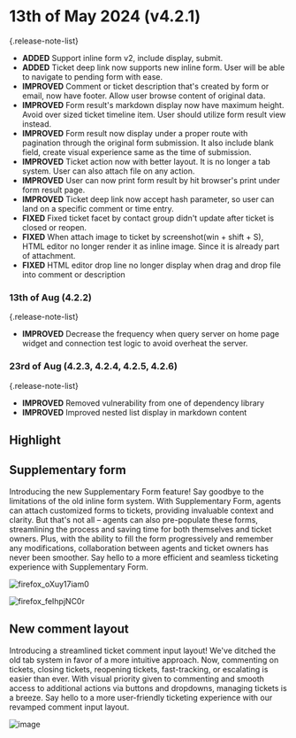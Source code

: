 # 13th of May 2024 (v4.2.1)
{.release-note-list}
- **ADDED** Support inline form v2, include display, submit.
- **ADDED** Ticket deep link now supports new inline form. User will be able to navigate to pending form with ease.
- **IMPROVED** Comment or ticket description that's created by form or email, now have footer. Allow user browse content of original data.
- **IMPROVED** Form result's markdown display now have maximum height. Avoid over sized ticket timeline item. User should utilize form result view instead.
- **IMPROVED** Form result now display under a proper route with pagination through the original form submission. It also include blank field, create visual experience same as the time of submission.
- **IMPROVED** Ticket action now with better layout. It is no longer a tab system. User can also attach file on any action.
- **IMPROVED** User can now print form result by hit browser's print under form result page.
- **IMPROVED** Ticket deep link now accept hash parameter, so user can land on a specific comment or time entry.
- **FIXED** Fixed ticket facet by contact group didn't update after ticket is closed or reopen.
- **FIXED** When attach image to ticket by screenshot(win + shift + S), HTML editor no longer render it as inline image. Since it is already part of attachment.
- **FIXED** HTML editor drop line no longer display when drag and drop file into comment or description

### 13th of Aug (4.2.2)
{.release-note-list}
- **IMPROVED** Decrease the frequency when query server on home page widget and connection test logic to avoid overheat the server.

### 23rd of Aug (4.2.3, 4.2.4, 4.2.5, 4.2.6)
{.release-note-list}
- **IMPROVED** Removed vulnerability from one of dependency library
- **IMPROVED** Improved nested list display in markdown content 

## Highlight

## Supplementary form
Introducing the new Supplementary Form feature! Say goodbye to the limitations of the old inline form system. With Supplementary Form, agents can attach customized forms to tickets, providing invaluable context and clarity. But that's not all – agents can also pre-populate these forms, streamlining the process and saving time for both themselves and ticket owners. Plus, with the ability to fill the form progressively and remember any modifications, collaboration between agents and ticket owners has never been smoother. Say hello to a more efficient and seamless ticketing experience with Supplementary Form.

![firefox_oXuy17iam0](https://github.com/DeskDirector/docs/assets/1712143/92fc4dbf-599a-407f-bb81-f734eec236bb)

![firefox_feIhpjNC0r](https://github.com/DeskDirector/docs/assets/1712143/45224964-448c-4011-831e-2d1fb7bc4052)

## New comment layout
Introducing a streamlined ticket comment input layout! We've ditched the old tab system in favor of a more intuitive approach. Now, commenting on tickets, closing tickets, reopening tickets, fast-tracking, or escalating is easier than ever. With visual priority given to commenting and smooth access to additional actions via buttons and dropdowns, managing tickets is a breeze. Say hello to a more user-friendly ticketing experience with our revamped comment input layout.

![image](https://github.com/DeskDirector/docs/assets/1712143/a2137558-dace-4325-8bbf-463b61eabf9f)
